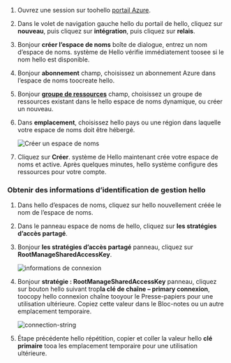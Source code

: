 1. Ouvrez une session sur toohello [portail Azure][Azure portal].
2. Dans le volet de navigation gauche hello du portail de hello, cliquez sur **nouveau**, puis cliquez sur **intégration**, puis cliquez sur **relais**.
3. Bonjour **créer l’espace de noms** boîte de dialogue, entrez un nom d’espace de noms. système de Hello vérifie immédiatement toosee si le nom hello est disponible.
4. Bonjour **abonnement** champ, choisissez un abonnement Azure dans l’espace de noms toocreate hello.
5. Bonjour  **[groupe de ressources](../articles/azure-resource-manager/resource-group-portal.md)**  champ, choisissez un groupe de ressources existant dans le hello espace de noms dynamique, ou créer un nouveau.      
6. Dans **emplacement**, choisissez hello pays ou une région dans laquelle votre espace de noms doit être hébergé.
   
    ![Créer un espace de noms][create-namespace]
7. Cliquez sur **Créer**. système de Hello maintenant crée votre espace de noms et active. Après quelques minutes, hello système configure des ressources pour votre compte.

### <a name="obtain-hello-management-credentials"></a>Obtenir des informations d’identification de gestion hello
1. Dans hello d’espaces de noms, cliquez sur hello nouvellement créée le nom de l’espace de noms.
2. Dans le panneau espace de noms de hello, cliquez sur **les stratégies d’accès partagé**.
3. Bonjour **les stratégies d’accès partagé** panneau, cliquez sur **RootManageSharedAccessKey**.
   
    ![informations de connexion][connection-info]
4. Bonjour **stratégie : RootManageSharedAccessKey** panneau, cliquez sur bouton hello suivant trop**la clé de chaîne – primary connexion**, toocopy hello connexion chaîne tooyour le Presse-papiers pour une utilisation ultérieure. Copiez cette valeur dans le Bloc-notes ou un autre emplacement temporaire.
   
    ![connection-string][connection-string]

5. Étape précédente hello répétition, copier et coller la valeur hello **clé primaire** tooa les emplacement temporaire pour une utilisation ultérieure.  

<!--Image references-->

[create-namespace]: ./media/relay-create-namespace-portal/create-namespace.png
[connection-info]: ./media/relay-create-namespace-portal/connection-info.png
[connection-string]: ./media/relay-create-namespace-portal/connection-string.png
[Azure portal]: https://portal.azure.com
